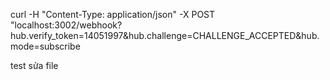 curl -H "Content-Type: application/json" -X POST "localhost:3002/webhook?hub.verify_token=14051997&hub.challenge=CHALLENGE_ACCEPTED&hub.mode=subscribe

test sửa file
